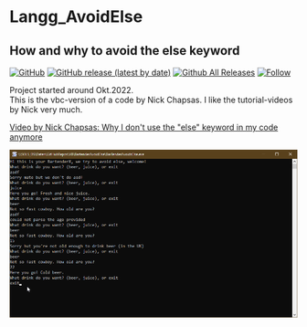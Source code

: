 # Langg_AvoidElse  
## How and why to avoid the else keyword    

[![GitHub](https://img.shields.io/github/license/OlimilO1402/Langg_AvoidElse?style=plastic)](https://github.com/OlimilO1402/Langg_AvoidElse/blob/master/LICENSE) 
[![GitHub release (latest by date)](https://img.shields.io/github/v/release/OlimilO1402/Langg_AvoidElse?style=plastic)](https://github.com/OlimilO1402/Langg_AvoidElse/releases/latest)
[![Github All Releases](https://img.shields.io/github/downloads/OlimilO1402/Langg_AvoidElse/total.svg)](https://github.com/OlimilO1402/Langg_AvoidElse/releases/download/v1.0.9/BarTenderAvoidsElse_v1.0.9.zip)
[![Follow](https://img.shields.io/github/followers/OlimilO1402.svg?style=social&label=Follow&maxAge=2592000)](https://github.com/OlimilO1402/Langg_AvoidElse/watchers)

Project started around Okt.2022.  
This is the vbc-version of a code by Nick Chapsas. I like the tutorial-videos by Nick very much.  

[Video by Nick Chapsas: Why I don't use the "else" keyword in my code anymore](https://www.youtube.com/watch?v=_ougvb8mT7k)
 
![BartenderAvoidElse Image](Resources/BartenderAvoidElse.png "BartenderAvoidElse Image")
